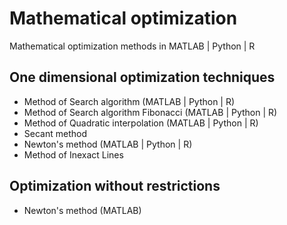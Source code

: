 # Mathematical optimization
Mathematical optimization methods in MATLAB | Python | R

## One dimensional optimization techniques

- Method of Search algorithm (MATLAB | Python | R)  
- Method of Search algorithm Fibonacci (MATLAB | Python | R)
- Method of Quadratic interpolation (MATLAB | Python | R)
- Secant method
- Newton's method (MATLAB | Python | R)
- Method of Inexact Lines


## Optimization without restrictions
- Newton's method (MATLAB)